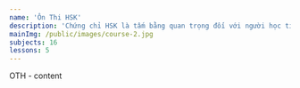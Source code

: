 ```yaml
---
name: 'Ôn Thi HSK'
description: 'Chứng chỉ HSK là tấm bằng quan trọng đối với người học tiếng Trung. Có thể xem là tấm vé thông hành giúp người học mở ra nhiều cơ hội. Ngoài ra, HSK còn giúp bạn miễn thi môn ngoại ngữ trong một số trường hợp'
mainImg: /public/images/course-2.jpg
subjects: 16
lessons: 5
---
```

OTH - content